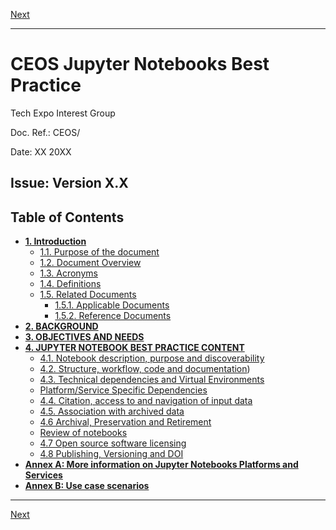 [Next](Introduction.md)

***
# CEOS Jupyter Notebooks Best Practice


Tech Expo Interest Group

Doc. Ref.: CEOS/

Date: XX  20XX

Issue: Version X.X
----
## Table of Contents

- [**1. Introduction**](Introduction.md)
  - [1.1. Purpose of the document](Introduction.md#11-purpose-of-the-document)
  - [1.2. Document Overview](Introduction.md#12-document-overview)
  - [1.3. Acronyms](Introduction.md#13-acronyms)
  - [1.4. Definitions](Introduction.md#14-definitions)
  - [1.5. Related Documents](Introduction.md#15-related-documents)
    - [1.5.1. Applicable Documents](Introduction.md#151-applicable-documents)
    - [1.5.2. Reference Documents](Introduction.md#152-reference-documents)
- [**2. BACKGROUND**](background.md)
- [**3. OBJECTIVES AND NEEDS**](objectives-and-needs.md)
- [**4. JUPYTER NOTEBOOK BEST PRACTICE CONTENT**](jupyter-notebook-best-practice-content.md)
  - [4.1. Notebook description, purpose and discoverability](jupyter-notebook-best-practice-content.md#41-notebook-description-purpose-and-discoverability)
  - [4.2. Structure, workflow, code and documentation](jupyter-notebook-best-practice-content.md#42-structure-workflow-code-and-documentation))
  - [4.3. Technical dependencies and Virtual Environments](jupyter-notebook-best-practice-content.md#43-technical-dependencies-and-virtual-environments)
  - [Platform/Service Specific Dependencies](jupyter-notebook-best-practice-content.md#platformservice-specific-dependencies)
  - [4.4. Citation, access to and navigation of input data](jupyter-notebook-best-practice-content.md#44-citation-access-to-and-navigation-of-input-data)
  - [4.5. Association with archived data](jupyter-notebook-best-practice-content.md#45-association-with-archived-data)
  - [4.6 Archival, Preservation and Retirement](jupyter-notebook-best-practice-content.md#46-archival-preservation-and-retirement)
  - [Review of notebooks](jupyter-notebook-best-practice-content.md#review-of-notebooks)
  - [4.7 Open source software licensing](jupyter-notebook-best-practice-content.md#47-open-source-software-licensing)
  - [4.8 Publishing, Versioning and DOI](jupyter-notebook-best-practice-content.md#48-publishing-versioning-and-doi)
- [**Annex A: More information on Jupyter Notebooks Platforms and Services**](annex/annex-a.md)
- [**Annex B: Use case scenarios**](annex/annex-b.md)

***
[Next](Introduction.md)

